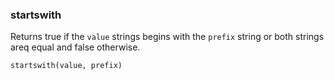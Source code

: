 ### startswith
Returns true if the `value` strings begins with the `prefix` string or both
strings areq equal and false otherwise.

    startswith(value, prefix)


